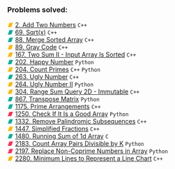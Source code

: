 ### Problems solved:

![M](docs/img/M.png) [2. Add Two Numbers](https://leetcode.com/problems/add-two-numbers/) `C++`  
![E](docs/img/E.png) [69. Sqrt(x)](https://leetcode.com/problems/sqrtx/) `C++`  
![E](docs/img/E.png) [88. Merge Sorted Array](https://leetcode.com/problems/merge-sorted-array/) `C++`  
![M](docs/img/M.png) [89. Gray Code](https://leetcode.com/problems/gray-code/) `C++`  
![M](docs/img/M.png) [167. Two Sum II - Input Array Is Sorted]() `C++`  
![E](docs/img/E.png) [202. Happy Number](https://leetcode.com/problems/happy-number/) `Python`  
![M](docs/img/M.png) [204. Count Primes](https://leetcode.com/problems/count-primes/) `C++` `Python`  
![E](docs/img/E.png) [263. Ugly Number](https://leetcode.com/problems/ugly-number/) `C++`  
![M](docs/img/M.png) [264. Ugly Number II](https://leetcode.com/problems/ugly-number-ii/) `Python`  
![M](docs/img/M.png) [304. Range Sum Query 2D - Immutable](https://leetcode.com/problems/range-sum-query-2d-immutable/) `C++`  
![E](docs/img/E.png) [867. Transpose Matrix](https://leetcode.com/problems/transpose-matrix/) `Python`  
![E](docs/img/E.png) [1175. Prime Arrangements](https://leetcode.com/problems/prime-arrangements/) `C++`  
![H](docs/img/H.png) [1250. Check If It Is a Good Array](https://leetcode.com/problems/check-if-it-is-a-good-array/) `Python`  
![E](docs/img/E.png) [1332. Remove Palindromic Subsequences](https://leetcode.com/problems/remove-palindromic-subsequences/) `C++`  
![M](docs/img/M.png) [1447. Simplified Fractions](https://leetcode.com/problems/simplified-fractions/) `C++`  
![E](docs/img/E.png) [1480. Running Sum of 1d Array](https://leetcode.com/problems/running-sum-of-1d-array/) `C`  
![H](docs/img/H.png) [2183. Count Array Pairs Divisible by K](https://leetcode.com/problems/count-array-pairs-divisible-by-k/) `Python`  
![H](docs/img/H.png) [2197. Replace Non-Coprime Numbers in Array](https://leetcode.com/problems/replace-non-coprime-numbers-in-array/) 
`Python`  
![M](docs/img/M.png) [2280. Minimum Lines to Represent a Line Chart](https://leetcode.com/problems/minimum-lines-to-represent-a-line-chart/) 
`C++`  
